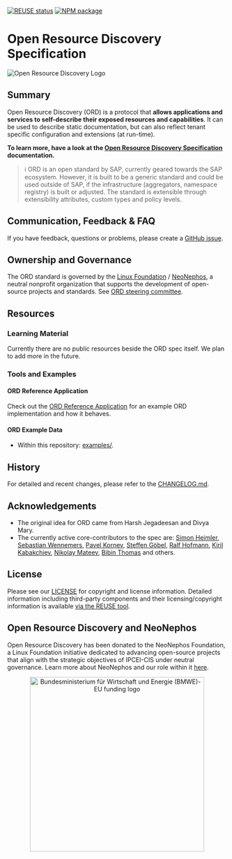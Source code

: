 [![REUSE status](https://api.reuse.software/badge/github.com/open-resource-discovery/specification)](https://api.reuse.software/info/github.com/open-resource-discovery/specification)
<a href="https://www.npmjs.com/package/@open-resource-discovery/specification"><img src="https://img.shields.io/npm/v/@open-resource-discovery/specification" alt="NPM package"></a>

# Open Resource Discovery Specification

![Open Resource Discovery Logo](./static/img/open-resource-discovery-logo-wide.png "Open Resource Discovery Logo")

## Summary

Open Resource Discovery (ORD) is a protocol that **allows applications and services to self-describe their exposed resources and capabilities**.
It can be used to describe static documentation, but can also reflect tenant specific configuration and extensions (at run-time).​

**To learn more, have a look at the [Open Resource Discovery Specification](https://open-resource-discovery.github.io/specification/) documentation.**

> ℹ ORD is an open standard by SAP, currently geared towards the SAP ecosystem.
> However, it is built to be a generic standard and could be used outside of SAP, if the infrastructure (aggregators, namespace registry) is built or adjusted.
> The standard is extensible through extensibility attributes, custom types and policy levels.

## Communication, Feedback & FAQ

If you have feedback, questions or problems, please create a [GitHub issue](https://github.com/open-resource-discovery/specification/issues).

## Ownership and Governance

The ORD standard is governed by the [Linux Foundation](https://www.linuxfoundation.org/) / [NeoNephos](https://neonephos.org/projects/open-resource-discovery-ord/), a neutral nonprofit organization that supports the development of open-source projects and standards. See [ORD steering committee](https://github.com/open-resource-discovery/steering#readme).

## Resources

### Learning Material

Currently there are no public resources beside the ORD spec itself.
We plan to add more in the future.

### Tools and Examples

#### ORD Reference Application

Check out the [ORD Reference Application](https://ord-reference-application.cfapps.sap.hana.ondemand.com/) for an example ORD implementation and how it behaves.

#### ORD Example Data

- Within this repository: [examples/](./examples/).

## History

For detailed and recent changes, please refer to the [CHANGELOG.md](CHANGELOG.md).

## Acknowledgements

- The original idea for ORD came from Harsh Jegadeesan and Divya Mary.
- The currently active core-contributors to the spec are: [Simon Heimler](https://github.com/Fannon), [Sebastian Wennemers](https://github.com/swennemers), [Pavel Kornev](https://github.com/pavelkornev), [Steffen Göbel](https://github.com/steffengoebel), [Ralf Hofmann](https://github.com/ormos), [Kiril Kabakchiev](https://github.com/KirilKabakchiev), [Nikolay Mateev](https://github.com/NickyMateev), [Bibin Thomas](https://github.com/Bibin-T) and others.

## License

Please see our [LICENSE](LICENSE) for copyright and license information. Detailed information including third-party components and their licensing/copyright information is available [via the REUSE tool](https://api.reuse.software/info/github.com/open-resource-discovery/specification).

## Open Resource Discovery and NeoNephos

Open Resource Discovery has been donated to the NeoNephos Foundation, a Linux Foundation initiative dedicated to advancing open-source projects that align with the strategic objectives of IPCEI-CIS under neutral governance. Learn more about NeoNephos and our role within it [here](https://neonephos.org/).

<p align="center"><img alt="Bundesministerium für Wirtschaft und Energie (BMWE)-EU funding logo" src="https://apeirora.eu/assets/img/BMWK-EU.png" width="400"/></p>
